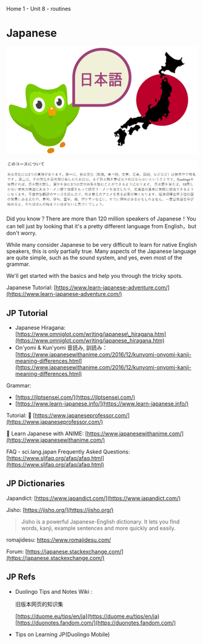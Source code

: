  Home 1 - Unit 8 - routines

# Japanese

![](../.gitbook/assets/duo_ja_duo.png)

![preview](../.gitbook/assets/duo_ja_intro.jpg)

Did you know？There are more than 120 million speakers of Japanese！You can tell just by looking that it's a pretty different language from English，but don't worry.

While many consider Japanese to be very difficult to learn for native English speakers, this is only partially true. Many aspects of the Japanese language are quite simple, such as the sound system, and yes, even most of the grammar.

We'll get started with the basics and help you through the tricky spots.

Japanese Tutorial: [https://www.learn-japanese-adventure.com/](https://www.learn-japanese-adventure.com/)

## JP Tutorial

* Japanese Hiragana: [https://www.omniglot.com/writing/japanese\_hiragana.htm](https://www.omniglot.com/writing/japanese_hiragana.htm)
* On'yomi & Kun'yomi 音読み, 訓読み：[https://www.japanesewithanime.com/2016/12/kunyomi-onyomi-kanji-meaning-differences.html](https://www.japanesewithanime.com/2016/12/kunyomi-onyomi-kanji-meaning-differences.html)

Grammar:

* [https://jlptsensei.com/](https://jlptsensei.com/)
* [https://www.learn-japanese.info/](https://www.learn-japanese.info/)

Tutorial:  🌸 [https://www.japaneseprofessor.com/](https://www.japaneseprofessor.com/)

 🌸 Learn Japanese with ANIME: [https://www.japanesewithanime.com/](https://www.japanesewithanime.com/)  

FAQ - sci.lang.japan Frequently Asked Questions: [https://www.sljfaq.org/afaq/afaq.html](https://www.sljfaq.org/afaq/afaq.html)

## JP Dictionaries

Japandict: [https://www.japandict.com/](https://www.japandict.com/)

Jisho: [https://jisho.org/](https://jisho.org/)

> Jisho is a powerful Japanese-English dictionary. It lets you find words, kanji, example sentences and more quickly and easily.

romajidesu: https://www.romajidesu.com/

Forum: [https://japanese.stackexchange.com/](https://japanese.stackexchange.com/)

## JP Refs

* Duolingo Tips and Notes Wiki : 

  旧版本网页的知识集

 	[https://duome.eu/tips/en/ja](https://duome.eu/tips/en/ja)
 	[https://duonotes.fandom.com/](https://duonotes.fandom.com/)

* Tips on Learning JP\(Duolingo Mobile\)

